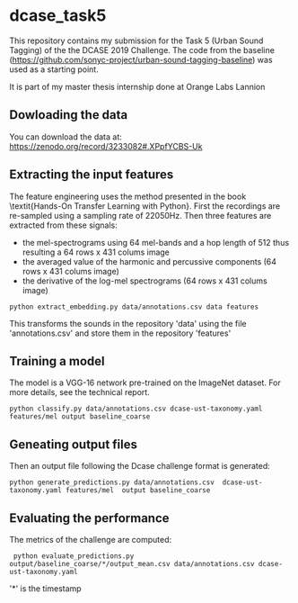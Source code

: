 # dcase_task5

This repository contains my submission for the Task 5 (Urban Sound Tagging) of the the DCASE 2019 Challenge.
The code from the baseline (https://github.com/sonyc-project/urban-sound-tagging-baseline) was used as a starting point.

It is part of my master thesis internship done at Orange Labs Lannion

## Dowloading the data
You can download the data at: https://zenodo.org/record/3233082#.XPpfYCBS-Uk

## Extracting the input features
The feature engineering uses the method presented in the book \textit{Hands-On Transfer Learning with Python}. First the recordings are re-sampled using a sampling rate of 22050Hz. Then three features are extracted from these signals:
- the mel-spectrograms using 64 mel-bands and a hop length of 512 thus resulting a 64 rows x 431 colums image
- the averaged value of the harmonic and percussive components (64 rows x 431 colums image)
- the derivative of the log-mel spectrograms (64 rows x 431 colums image)

``` python extract_embedding.py data/annotations.csv data features  ```

This transforms the sounds in the repository 'data' using the file 'annotations.csv' and store them in the repository 'features'

## Training a model
The model is a VGG-16 network pre-trained on the ImageNet dataset. For more details, see the technical report.

``` python classify.py data/annotations.csv dcase-ust-taxonomy.yaml features/mel output baseline_coarse ```

## Geneating output files
Then an output file following the Dcase challenge format is generated:

``` python generate_predictions.py data/annotations.csv  dcase-ust-taxonomy.yaml features/mel  output baseline_coarse ```

## Evaluating the performance
The metrics of the challenge are computed:

```  python evaluate_predictions.py output/baseline_coarse/*/output_mean.csv data/annotations.csv dcase-ust-taxonomy.yaml ```

'*' is the timestamp
